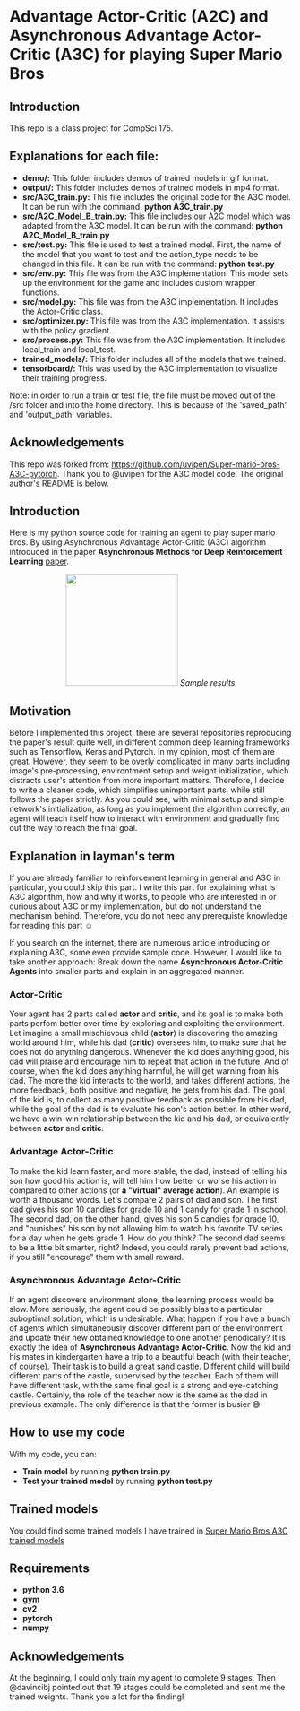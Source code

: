 # Advantage Actor-Critic (A2C) and Asynchronous Advantage Actor-Critic (A3C) for playing Super Mario Bros

## Introduction

This repo is a class project for CompSci 175. 

## Explanations for each file:

* **demo/:** This folder includes demos of trained models in gif format.
* **output/:** This folder includes demos of trained models in mp4 format.
* **src/A3C_train.py:** This file includes the original code for the A3C model. It can be run with the command: **python A3C_train.py**
* **src/A2C_Model_B_train.py:** This file includes our A2C model which was adapted from the A3C model. It can be run with the command: **python A2C_Model_B_train.py**
* **src/test.py:** This file is used to test a trained model. First, the name of the model that you want to test and the action_type needs to be changed in this file. It can be run with the command:  **python test.py**
* **src/env.py:**  This file was from the A3C implementation. This model sets up the environment for the game and includes custom wrapper functions.
* **src/model.py:**  This file was from the A3C implementation. It includes the Actor-Critic class.
* **src/optimizer.py:** This file was from the A3C implementation. It assists with the policy gradient.
* **src/process.py:** This file was from the A3C implementation. It includes local_train and local_test.
* **trained_models/:** This folder includes all of the models that we trained.
* **tensorboard/:** This was used by the A3C implementation to visualize their training progress.

Note: in order to run a train or test file, the file must be moved out of the /src folder and into the home directory. This is because of the 'saved_path' and 'output_path' variables.

## Acknowledgements
This repo was forked from: https://github.com/uvipen/Super-mario-bros-A3C-pytorch. Thank you to @uvipen for the A3C model code. The original author's README is below.

## Introduction
Here is my python source code for training an agent to play super mario bros. By using Asynchronous Advantage Actor-Critic (A3C) algorithm introduced in the paper **Asynchronous Methods for Deep Reinforcement Learning** [paper](https://arxiv.org/abs/1602.01783).
<p align="center">
  <img src="demo/video_1_1.gif" width="200">
  <i>Sample results</i>
</p>

## Motivation

Before I implemented this project, there are several repositories reproducing the paper's result quite well, in different common deep learning frameworks such as Tensorflow, Keras and Pytorch. In my opinion, most of them are great. However, they seem to be overly complicated in many parts including image's pre-processing, environtment setup and weight initialization, which distracts user's attention from more important matters. Therefore, I decide to write a cleaner code, which simplifies unimportant parts, while still follows the paper strictly. As you could see, with minimal setup and simple network's initialization, as long as you implement the algorithm correctly, an agent will teach itself how to interact with environment and gradually find out the way to reach the final goal.

## Explanation in layman's term
If you are already familiar to reinforcement learning in general and A3C in particular, you could skip this part. I write this part for explaining what is A3C algorithm, how and why it works, to people who are interested in or curious about A3C or my implementation, but do not understand the mechanism behind. Therefore, you do not need any prerequiste knowledge for reading this part :relaxed:

If you search on the internet, there are numerous article introducing or explaining A3C, some even provide sample code. However, I would like to take another approach: Break down the name **Asynchronous Actor-Critic Agents** into smaller parts and explain in an aggregated manner.

### Actor-Critic
Your agent has 2 parts called **actor** and **critic**, and its goal is to make both parts perfom better over time by exploring and exploiting the environment. Let imagine a small mischievous child (**actor**) is discovering the amazing world around him, while his dad (**critic**) oversees him, to make sure that he does not do anything dangerous. Whenever the kid does anything good, his dad will praise and encourage him to repeat that action in the future. And of course, when the kid does anything harmful, he will get warning from his dad. The more the kid interacts to the world, and takes different actions, the more feedback, both positive and negative, he gets from his dad. The goal of the kid is, to collect as many positive feedback as possible from his dad, while the goal of the dad is to evaluate his son's action better. In other word, we have a win-win relationship between the kid and his dad, or equivalently between **actor** and **critic**.

### Advantage Actor-Critic
To make the kid learn faster, and more stable, the dad, instead of telling his son how good his action is, will tell him how better or worse his action in compared to other actions (or **a "virtual" average action**). An example is worth a thousand words. Let's compare 2 pairs of dad and son. The first dad gives his son 10 candies for grade 10 and 1 candy for grade 1 in school. The second dad, on the other hand, gives his son 5 candies for grade 10, and "punishes" his son by not allowing him to watch his favorite TV series for a day when he gets grade 1. How do you think? The second dad seems to be a little bit smarter, right? Indeed, you could rarely prevent bad actions, if you still "encourage" them with small reward.

### Asynchronous Advantage Actor-Critic
If an agent discovers environment alone, the learning process would be slow. More seriously, the agent could be possibly bias to a particular suboptimal solution, which is undesirable. What happen if you have a bunch of agents which simultaneously discover different part of the environment and update their new obtained knowledge to one another periodically? It is exactly the idea of **Asynchronous Advantage Actor-Critic**. Now the kid and his mates in kindergarten have a trip to a beautiful beach (with their teacher, of course). Their task is to build a great sand castle. Different child will build different parts of the castle, supervised by the teacher. Each of them will have different task, with the same final goal is a strong and eye-catching castle. Certainly, the role of the teacher now is the same as the dad in previous example. The only difference is that the former is busier :sweat_smile:

## How to use my code

With my code, you can:
* **Train model** by running **python train.py**
* **Test your trained model** by running **python test.py**

## Trained models

You could find some trained models I have trained in [Super Mario Bros A3C trained models](https://drive.google.com/open?id=1itDw9sXPiY7xC4u72RIfO5EdoVs0msLL)
 
## Requirements

* **python 3.6**
* **gym**
* **cv2**
* **pytorch** 
* **numpy**

## Acknowledgements
At the beginning, I could only train my agent to complete 9 stages. Then @davincibj pointed out that 19 stages could be completed and sent me the trained weights. Thank you a lot for the finding!
